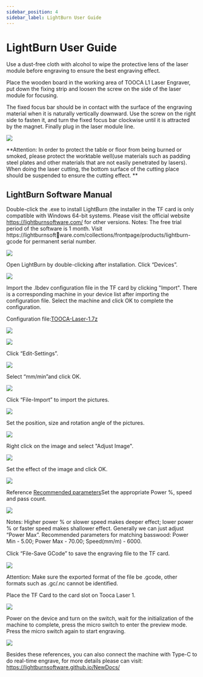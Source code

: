 ```yaml
---
sidebar_position: 4
sidebar_label: LightBurn User Guide
---
```


# LightBurn User Guide



Use a dust-free cloth with alcohol to wipe the protective lens of the laser module before engraving to ensure the best engraving effect.

Place the wooden board in the working area of TOOCA L1 Laser Engraver, put down the fixing strip and loosen the screw on the side of the laser module for focusing.

The fixed focus bar should be in contact with the surface of the engraving material when it is naturally vertically downward. Use the screw on the right side to fasten it, and turn the fixed focus bar clockwise until it is attracted by the magnet. Finally plug in the laser module line.

![](./images/assembly-tutorials-05.png)

**Attention: In order to protect the table or floor from being burned or smoked, please protect the worktable well(use materials such as padding steel plates and other materials that are not easily penetrated by lasers). When doing the laser cutting, the bottom surface of the cutting place should be suspended to ensure the cutting effect.
**

## LightBurn Software Manual

Double-click the .exe to install LightBurn (the installer in the TF card is only
compatible with Windows 64-bit systems. Please visit the official website
https://lightburnsoftware.com/ for other versions.
Notes: The free trial period of the software is 1 month. Visit https://lightburnsoftware.com/collections/frontpage/products/lightburn-gcode
for permanent serial number.

![](./images/lightburn-01.png)

 Open LightBurn by double-clicking after installation. Click “Devices”.

![](./images/lightburn-02.png)

Import the .lbdev configuration file in the TF card by clicking "Import". There is a corresponding
machine in your device list after importing the configuration file. Select the
machine and click OK to complete the configuration.

Configuration file:[TOOCA-Laser-1.7z](https://github.com/elecfreaks/learn-en/raw/master/tooca-laser-1/file/TOOCA%20Laser%201.7z)

![](./images/lightburn-03.png)

![](./images/lightburn-04.png)

Click “Edit-Settings”.

![](./images/lightburn-05.png)

Select “mm/min”and click OK.

![](./images/lightburn-06.png)

Click “File-Import” to import the pictures.

![](./images/lightburn-07.png)

Set the position, size and rotation angle of the pictures.

![](./images/lightburn-08.png)

Right click on the image and select "Adjust Image".

![](./images/lightburn-09.png)

Set the effect of the image and click OK.

![](./images/lightburn-10.png)

Reference [Recommended parameters](http://www.elecfreaks.com/learn-en/tooca-laser-1/recommended-parameters.html)Set the appropriate Power %, speed and pass count.

![](./images/lightburn-11.png)

Notes: Higher power % or slower speed makes deeper effect; lower power % or faster speed
makes shallower effect. Generally we can just adjust “Power Max”. Recommended parameters for matching basswood: Power Min - 5.00; Power Max - 70.00; Speed(mm/m) - 6000.

Click “File-Save GCode” to save the engraving ﬁle to the TF card.

![](./images/lightburn-12.png)

Attention: Make sure the exported format of the file be .gcode, other formats such as .gc/.nc cannot be identified.

Place the TF Card to the card slot on Tooca Laser 1.

![](./images/tooca-laser-1-06.png)

Power on the device and turn on the switch, wait for the initialization of the machine to complete, press the micro switch to enter the preview mode.
Press the micro switch again to start engraving.

![](./images/tooca-laser-1-07.png)


Besides these references, you can also connect the machine with Type-C to do real-time engrave, for more details please can visit:
https://lightburnsoftware.github.io/NewDocs/
